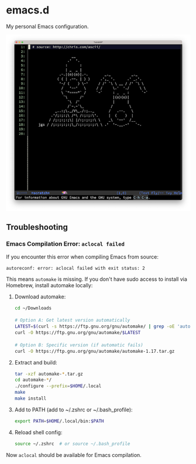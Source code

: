 
# emacs.d

My personal Emacs configuration.

![](./img/screenshot.png)

## Troubleshooting

### Emacs Compilation Error: `aclocal failed`

If you encounter this error when compiling Emacs from source:
```
autoreconf: error: aclocal failed with exit status: 2
```

This means `automake` is missing. If you don't have sudo access to install via Homebrew, install automake locally:

1. Download automake:
   ```bash
   cd ~/Downloads
   
   # Option A: Get latest version automatically
   LATEST=$(curl -s https://ftp.gnu.org/gnu/automake/ | grep -oE 'automake-[0-9]+\.[0-9]+\.tar\.gz' | sort -V | tail -1)
   curl -O https://ftp.gnu.org/gnu/automake/$LATEST
   
   # Option B: Specific version (if automatic fails)
   curl -O https://ftp.gnu.org/gnu/automake/automake-1.17.tar.gz
   ```

2. Extract and build:
   ```bash
   tar -xzf automake-*.tar.gz
   cd automake-*/
   ./configure --prefix=$HOME/.local
   make
   make install
   ```

3. Add to PATH (add to ~/.zshrc or ~/.bash_profile):
   ```bash
   export PATH=$HOME/.local/bin:$PATH
   ```

4. Reload shell config:
   ```bash
   source ~/.zshrc  # or source ~/.bash_profile
   ```

Now `aclocal` should be available for Emacs compilation.
